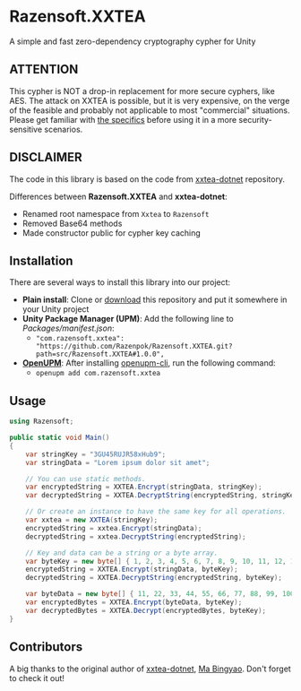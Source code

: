 Razensoft.XXTEA
======================================================

A simple and fast zero-dependency cryptography cypher for Unity

## ATTENTION

This cypher is NOT a drop-in replacement for more secure cyphers, like AES. The attack on XXTEA is possible, but it is very expensive, on the verge of the feasible and probably not applicable to most "commercial" situations. Please get familiar with [the specifics](https://en.wikipedia.org/wiki/XXTEA) before using it in a more security-sensitive scenarios.

## DISCLAIMER

The code in this library is based on the code from [xxtea-dotnet](https://github.com/xxtea/xxtea-dotnet) repository.

Differences between **Razensoft.XXTEA** and **xxtea-dotnet**:

- Renamed root namespace from `Xxtea` to `Razensoft`
- Removed Base64 methods
- Made constructor public for cypher key caching

## Installation

There are several ways to install this library into our project:

- **Plain install**: Clone or [download](https://github.com/Razenpok/Razensoft.XXTEA/archive/master.zip) this repository and put it somewhere in your Unity project
- **Unity Package Manager (UPM)**: Add the following line to *Packages/manifest.json*:
  - `"com.razensoft.xxtea": "https://github.com/Razenpok/Razensoft.XXTEA.git?path=src/Razensoft.XXTEA#1.0.0",`
- **[OpenUPM](https://openupm.com)**: After installing [openupm-cli](https://github.com/openupm/openupm-cli), run the following command:
  - `openupm add com.razensoft.xxtea`

## Usage

```c#
using Razensoft;

public static void Main()
{
    var stringKey = "3GU45RUJR58xHub9";
    var stringData = "Lorem ipsum dolor sit amet";

    // You can use static methods.
    var encryptedString = XXTEA.Encrypt(stringData, stringKey);
    var decryptedString = XXTEA.DecryptString(encryptedString, stringKey);

    // Or create an instance to have the same key for all operations.
    var xxtea = new XXTEA(stringKey);
    encryptedString = xxtea.Encrypt(stringData);
    decryptedString = xxtea.DecryptString(encryptedString);

    // Key and data can be a string or a byte array.
    var byteKey = new byte[] { 1, 2, 3, 4, 5, 6, 7, 8, 9, 10, 11, 12, 13, 14, 15, 16};
    encryptedString = XXTEA.Encrypt(stringData, byteKey);
    decryptedString = XXTEA.DecryptString(encryptedString, byteKey);

    var byteData = new byte[] { 11, 22, 33, 44, 55, 66, 77, 88, 99, 100, 110, 120, 130, 140, 150, 160};
    var encryptedBytes = XXTEA.Encrypt(byteData, byteKey);
    var decryptedBytes = XXTEA.Decrypt(encryptedBytes, byteKey);
}
```

## Contributors
A big thanks to the original author of [xxtea-dotnet](https://github.com/xxtea/xxtea-dotnet), [Ma Bingyao](https://github.com/andot). Don't forget to check it out!

